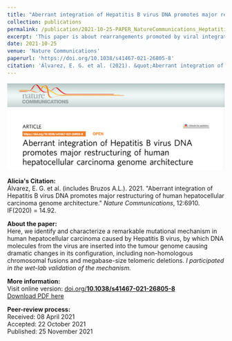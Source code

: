 ```yaml
---
title: "Aberrant integration of Hepatitis B virus DNA promotes major restructuring of human hepatocellular carcinoma genome architecture"
collection: publications
permalink: /publication/2021-10-25-PAPER_NatureCommunications_HeptatitisBintegrations
excerpt: 'This paper is about rearrangements promoted by viral integrations of Hepatitis B virus.'
date: 2021-10-25
venue: 'Nature Communications'
paperurl: 'https://doi.org/10.1038/s41467-021-26805-8'
citation: 'Álvarez, E. G. et al. (2021). &quot;Aberrant integration of Hepatitis B virus DNA promotes major restructuring of human hepatocellular carcinoma genome architecture.&quot; <i>Nature Communications</i>. 12:6910.'
---
```


<img src='/files/papers/PAPER_NatureComms_screenshot.png' /> 

**Alicia's Citation:**  
Álvarez, E. G. et al. (includes Bruzos A.L.). 2021. "Aberrant integration of Hepatitis B virus DNA promotes major restructuring of human hepatocellular carcinoma genome architecture." <i>Nature Communications</i>, 12:6910.  IF(2020) = 14.92.

**About the paper:**  
Here, we identify and characterize a remarkable mutational mechanism in human hepatocellular carcinoma caused by Hepatitis B virus, by which DNA molecules from the virus are inserted into the tumour genome causing dramatic changes in its configuration, including non-homologous chromosomal fusions and megabase-size telomeric deletions. *I participated in the wet-lab validation of the mechanism.*  

**More information:**  
Visit online version: [doi.org/**10.1038/s41467-021-26805-8**](https://doi.org/10.1038/s41467-021-26805-8)  
[Download PDF here](https://ALBruzos.github.io/files/papers/2021-10-25-PAPER_NatureCommunications_HeptatitisBintegrations.pdf)

**Peer-review process:**  
Received: 08 April 2021  
Accepted: 22 October 2021  
Published: 25 November 2021    
